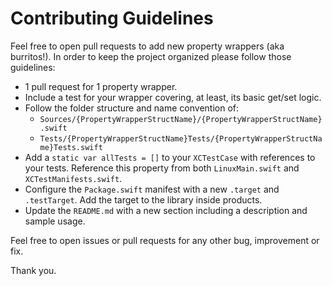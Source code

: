 # Contributing Guidelines

Feel free to open pull requests to add new property wrappers (aka burritos!). In order to keep the project organized please follow those guidelines:
* 1 pull request for 1 property wrapper.
* Include a test for your wrapper covering, at least, its basic get/set logic.
* Follow the folder structure and name convention of:
   * `Sources/{PropertyWrapperStructName}/{PropertyWrapperStructName}.swift`
   * `Tests/{PropertyWrapperStructName}Tests/{PropertyWrapperStructName}Tests.swift`
* Add a `static var allTests = []` to your `XCTestCase` with references to your tests. Reference this property from both `LinuxMain.swift` and `XCTestManifests.swift`.
* Configure the `Package.swift` manifest with a new `.target` and `.testTarget`. Add the target to the library inside products.
* Update the `README.md` with a new section including a description and sample usage.

Feel free to open issues or pull requests for any other bug, improvement or fix.

Thank you.
